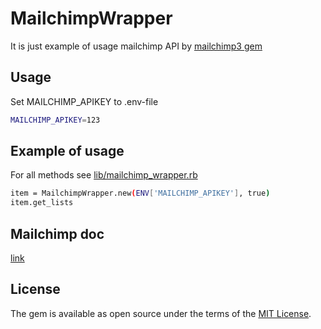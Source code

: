 # MailchimpWrapper

It is just example of usage mailchimp API by [mailchimp3 gem](https://github.com/seven1m/mailchimp3)

## Usage
Set MAILCHIMP_APIKEY to .env-file
```bash
MAILCHIMP_APIKEY=123
```

## Example of usage
For all methods see [lib/mailchimp_wrapper.rb](https://github.com/kopylovvlad/mailchimp_wrapper/blob/master/lib/mailchimp_wrapper.rb)
```bash
item = MailchimpWrapper.new(ENV['MAILCHIMP_APIKEY'], true)
item.get_lists
```

## Mailchimp doc
[link](https://developer.mailchimp.com/documentation/mailchimp/reference/campaigns/#%20)

## License

The gem is available as open source under the terms of the [MIT License](https://opensource.org/licenses/MIT).
